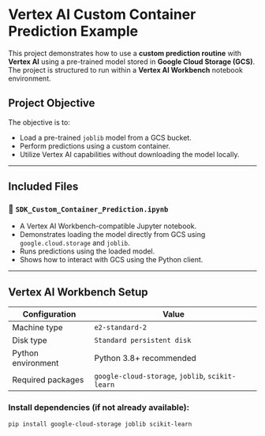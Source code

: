 # Vertex AI Custom Container Prediction Example

This project demonstrates how to use a **custom prediction routine** with **Vertex AI** using a pre-trained model stored in **Google Cloud Storage (GCS)**. The project is structured to run within a **Vertex AI Workbench** notebook environment.

## Project Objective

The objective is to:
- Load a pre-trained `joblib` model from a GCS bucket.
- Perform predictions using a custom container.
- Utilize Vertex AI capabilities without downloading the model locally.

---

## Included Files

### 📄 `SDK_Custom_Container_Prediction.ipynb`
- A Vertex AI Workbench-compatible Jupyter notebook.
- Demonstrates loading the model directly from GCS using `google.cloud.storage` and `joblib`.
- Runs predictions using the loaded model.
- Shows how to interact with GCS using the Python client.


---

## Vertex AI Workbench Setup

| Configuration        | Value                        |
|----------------------|------------------------------|
| Machine type         | `e2-standard-2`              |
| Disk type            | `Standard persistent disk`   |
| Python environment   | Python 3.8+ recommended      |
| Required packages    | `google-cloud-storage`, `joblib`, `scikit-learn` |

### Install dependencies (if not already available):

```bash
pip install google-cloud-storage joblib scikit-learn

